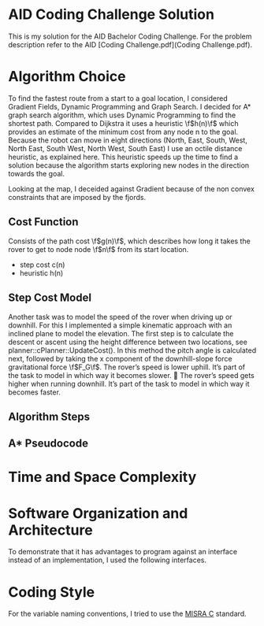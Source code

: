 # AID Coding Challenge Solution

This is my solution for the AID Bachelor Coding Challenge. 
For the problem description refer to the AID [Coding Challenge.pdf](Coding Challenge.pdf).

# Algorithm Choice

To find the fastest route from a start to a goal location, I considered Gradient Fields, 
Dynamic Programming and Graph Search. I decided for A* graph search algorithm, which uses
Dynamic Programming to find the shortest path. Compared to Dijkstra it uses a heuristic 
\f$h(n)\f$ which provides an estimate of the minimum cost from any node n to the goal. Because the robot can move in eight directions (North, East, South, West, North East, South West, North West, South East) I use an octile distance heuristic, as explained here. This heuristic speeds up the time to find a solution because the algorithm starts exploring new nodes in the direction towards the goal.

Looking at the map, I deceided against Gradient because of the non convex constraints that are
imposed by the fjords. 

## Cost Function

Consists of the path cost \f$g(n)\f$, which describes how long it takes the rover to get to node
node \f$n\f$ from its start location.

- step cost c(n)
- heuristic h(n)


## Step Cost Model

Another task was to model the speed of the rover when driving up or downhill. 
For this I implemented a simple kinematic approach with an inclined plane to model 
the elevation. The first step is to calculate the descent or ascent using the height difference
between two locations, see planner::cPlanner::UpdateCost(). In this method
the pitch angle is calculated next, followed by taking the x component of the downhill-slope force
gravitational force \f$F_G\f$. The rover’s speed is lower uphill. It’s part of the task to model in which way it becomes
slower.
 The rover’s speed gets higher when running downhill. It’s part of the task to model in
which way it becomes faster.


## Algorithm Steps

## A* Pseudocode



# Time and Space Complexity


# Software Organization and Architecture


To demonstrate that it has advantages to program against an interface instead of an implementation, I used the following interfaces.




# Coding Style

For the variable naming conventions, I tried to use the [MISRA C](https://en.wikipedia.org/wiki/MISRA_C) standard. 
